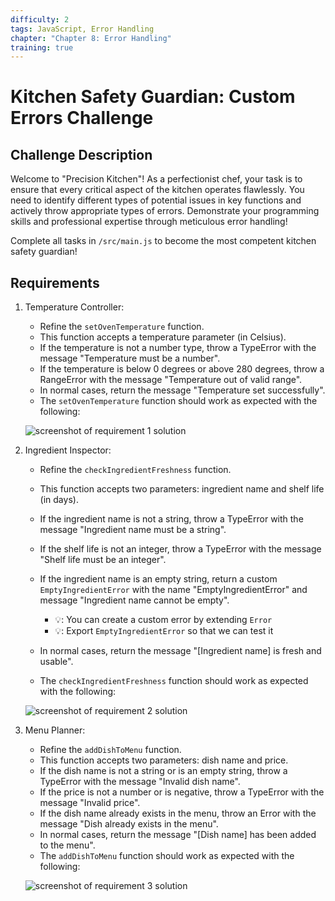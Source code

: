 ```yaml
---
difficulty: 2
tags: JavaScript, Error Handling
chapter: "Chapter 8: Error Handling"
training: true
---
```


# Kitchen Safety Guardian: Custom Errors Challenge

## Challenge Description

Welcome to "Precision Kitchen"! As a perfectionist chef, your task is to ensure that every critical aspect of the kitchen operates flawlessly. You need to identify different types of potential issues in key functions and actively throw appropriate types of errors. Demonstrate your programming skills and professional expertise through meticulous error handling!

Complete all tasks in `/src/main.js` to become the most competent kitchen safety guardian!

## Requirements

1. Temperature Controller:

   - Refine the `setOvenTemperature` function.
   - This function accepts a temperature parameter (in Celsius).
   - If the temperature is not a number type, throw a TypeError with the message "Temperature must be a number".
   - If the temperature is below 0 degrees or above 280 degrees, throw a RangeError with the message "Temperature out of valid range".
   - In normal cases, return the message "Temperature set successfully".
   - The `setOvenTemperature` function should work as expected with the following:

   ![screenshot of requirement 1 solution](https://s3.amazonaws.com/images.certificates.dev/1-temperature-controller.png)


2. Ingredient Inspector:

   - Refine the `checkIngredientFreshness` function.
   - This function accepts two parameters: ingredient name and shelf life (in days).
   - If the ingredient name is not a string, throw a TypeError with the message "Ingredient name must be a string".
   - If the shelf life is not an integer, throw a TypeError with the message "Shelf life must be an integer".
   - If the ingredient name is an empty string, return a custom `EmptyIngredientError` with the name "EmptyIngredientError" and message "Ingredient name cannot be empty".

      - 💡: You can create a custom error by extending `Error`
      - 💡: Export `EmptyIngredientError` so that we can test it

   - In normal cases, return the message "[Ingredient name] is fresh and usable".
   - The `checkIngredientFreshness` function should work as expected with the following:

   ![screenshot of requirement 2 solution](https://s3.amazonaws.com/images.certificates.dev/2-ingredient-inspector.png)

3. Menu Planner:

   - Refine the `addDishToMenu` function.
   - This function accepts two parameters: dish name and price.
   - If the dish name is not a string or is an empty string, throw a TypeError with the message "Invalid dish name".
   - If the price is not a number or is negative, throw a TypeError with the message "Invalid price".
   - If the dish name already exists in the menu, throw an Error with the message "Dish already exists in the menu".
   - In normal cases, return the message "[Dish name] has been added to the menu".
   - The `addDishToMenu` function should work as expected with the following:

   ![screenshot of requirement 3 solution](https://s3.amazonaws.com/images.certificates.dev/3-menu-planner.png)

